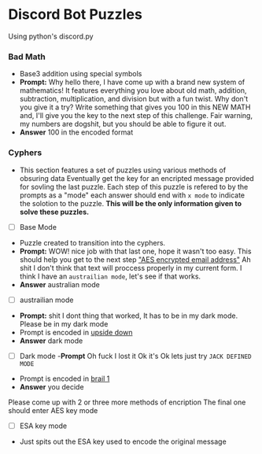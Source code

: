 # Discord Bot Puzzles

Using python's discord.py

### Bad Math

- Base3 addition using special symbols
- **Prompt:** Why hello there, I have come up with a brand new system of
  mathematics! It features everything you love about old math, addition,
  subtraction, multiplication, and division but with a fun twist. Why don\'t you
  give it a try? Write something that gives you 100 in this NEW MATH and, I\'ll
  give you the key to the next step of this challenge. Fair warning, my numbers
  are dogshit, but you should be able to figure it out.
- **Answer** 100 in the encoded format

### Cyphers

- This section features a set of puzzles using various methods of obsuring
  data Eventually get the key for an encripted message provided for sovling the
  last puzzle. Each step of this puzzle is refered to by the prompts as a "mode"
  each answer should end with `x mode` to indicate the solotion to the puzzle.
  **This will be the only information given to solve these puzzles.**

- [ ] Base Mode

- Puzzle created to transition into the cyphers.
- **Prompt:** WOW! nice job with that last one, hope it wasn't too easy. This
  should help you get to the next step
  ["AES encrypted email address"](https://www.devglan.com/online-tools/aes-encryption-decryption)
  Ah shit I don't think that text will proccess properly in my current form. I
  think I have an `austrailian mode`, let's see if that works.
- **Answer** australian mode

- [ ] austrailian mode

- **Prompt:** shit I dont thing that worked, It has to be in my dark mode.
  Please be in my dark mode
- Prompt is encoded in [upside down](https://www.upsidedowntext.com/)
- **Answer** dark mode

- [ ] Dark mode -**Prompt** Oh fuck I lost it Ok it's Ok lets just try `JACK DEFINED MODE`

- Prompt is encoded in [brail 1](https://www.branah.com/braille-translator)
- **Answer** you decide

Please come up with 2 or three more methods of encription
The final one should enter AES key mode

- [ ] ESA key mode

- Just spits out the ESA key used to encode the original message
